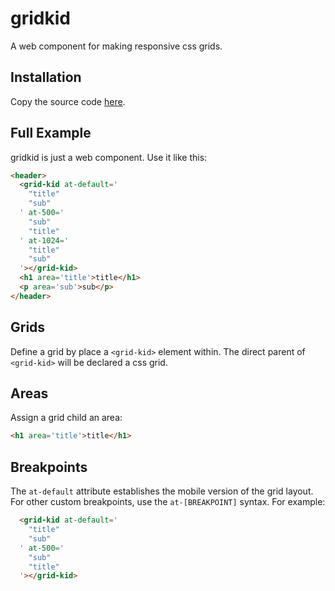 # gridkid
A web component for making responsive css grids.

## Installation
Copy the source code [here](https://raw.githubusercontent.com/Phillip-England/grid-kid/refs/heads/main/static/gridkid.js).

## Full Example
gridkid is just a web component. Use it like this:

```html
<header>
  <grid-kid at-default='
    "title"
    "sub"
  ' at-500='
    "sub"
    "title"
  ' at-1024='
    "title"
    "sub"
  '></grid-kid>
  <h1 area='title'>title</h1>
  <p area='sub'>sub</p>
</header> 
```

## Grids
Define a grid by place a `<grid-kid>` element within. The direct parent of `<grid-kid>` will be declared a css grid.

## Areas
Assign a grid child an area:

```html
<h1 area='title'>title</h1>
```

## Breakpoints
The `at-default` attribute establishes the mobile version of the grid layout. For other custom breakpoints, use the `at-[BREAKPOINT]` syntax. For example:

```html
  <grid-kid at-default='
    "title"
    "sub"
  ' at-500='
    "sub"
    "title"
  '></grid-kid>
```